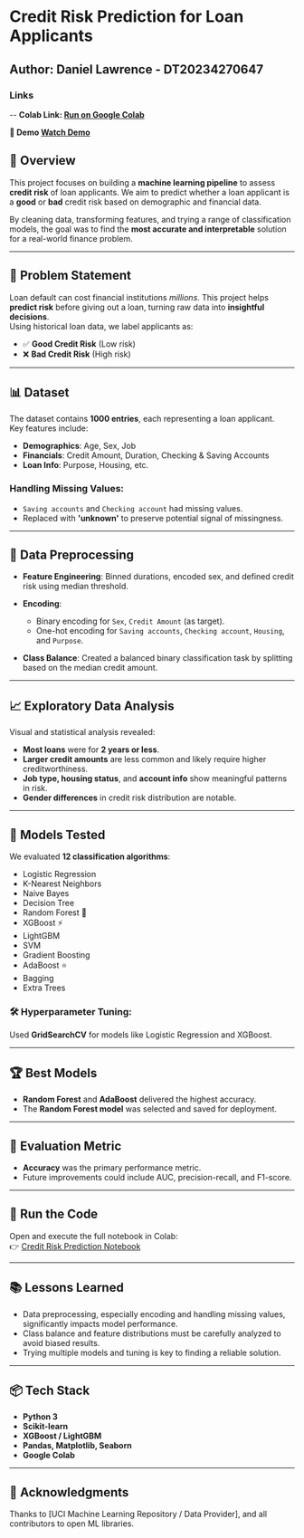 
# Credit Risk Prediction for Loan Applicants

## **Author:** Daniel Lawrence - DT20234270647  
### Links
--
**Colab Link: [Run on Google Colab](https://colab.research.google.com/drive/1DqkOasBa4ykOP05PbxLLIQftcdxJGrHZ?usp=sharing)**

**🎥 Demo [Watch Demo](https://drive.google.com/file/d/18pcTKDvDZd4KCX77mVJuVmycmU8PDRpy/view?usp=sharing)**



## 📌 Overview

This project focuses on building a **machine learning pipeline** to assess **credit risk** of loan applicants. We aim to predict whether a loan applicant is a **good** or **bad** credit risk based on demographic and financial data.

By cleaning data, transforming features, and trying a range of classification models, the goal was to find the **most accurate and interpretable** solution for a real-world finance problem.

---

## 🧠 Problem Statement

Loan default can cost financial institutions *millions*. This project helps **predict risk** before giving out a loan, turning raw data into **insightful decisions**.  
Using historical loan data, we label applicants as:

- ✅ **Good Credit Risk** (Low risk)
- ❌ **Bad Credit Risk** (High risk)

---

## 📊 Dataset

The dataset contains **1000 entries**, each representing a loan applicant.  
Key features include:

- **Demographics**: Age, Sex, Job
- **Financials**: Credit Amount, Duration, Checking & Saving Accounts
- **Loan Info**: Purpose, Housing, etc.

### Handling Missing Values:
- `Saving accounts` and `Checking account` had missing values.
- Replaced with **'unknown'** to preserve potential signal of missingness.

---

## 🔧 Data Preprocessing

- **Feature Engineering**: Binned durations, encoded sex, and defined credit risk using median threshold.
- **Encoding**:
  - Binary encoding for `Sex`, `Credit Amount` (as target).
  - One-hot encoding for `Saving accounts`, `Checking account`, `Housing`, and `Purpose`.

- **Class Balance**: Created a balanced binary classification task by splitting based on the median credit amount.

---

## 📈 Exploratory Data Analysis

Visual and statistical analysis revealed:

- **Most loans** were for **2 years or less**.
- **Larger credit amounts** are less common and likely require higher creditworthiness.
- **Job type, housing status**, and **account info** show meaningful patterns in risk.
- **Gender differences** in credit risk distribution are notable.

---

## 🤖 Models Tested

We evaluated **12 classification algorithms**:

- Logistic Regression
- K-Nearest Neighbors
- Naive Bayes
- Decision Tree
- Random Forest 🌲
- XGBoost ⚡
- LightGBM
- SVM
- Gradient Boosting
- AdaBoost ⭐
- Bagging
- Extra Trees

### 🛠️ Hyperparameter Tuning:
Used **GridSearchCV** for models like Logistic Regression and XGBoost.

---

## 🏆 Best Models

- **Random Forest** and **AdaBoost** delivered the highest accuracy.
- The **Random Forest model** was selected and saved for deployment.

---

## 🧪 Evaluation Metric

- **Accuracy** was the primary performance metric.
- Future improvements could include AUC, precision-recall, and F1-score.

---

## 🚀 Run the Code

Open and execute the full notebook in Colab:  
👉 [Credit Risk Prediction Notebook](https://colab.research.google.com/drive/1DqkOasBa4ykOP05PbxLLIQftcdxJGrHZ?usp=sharing)

---

## 📚 Lessons Learned

- Data preprocessing, especially encoding and handling missing values, significantly impacts model performance.
- Class balance and feature distributions must be carefully analyzed to avoid biased results.
- Trying multiple models and tuning is key to finding a reliable solution.

---

## 📦 Tech Stack

- **Python 3**
- **Scikit-learn**
- **XGBoost / LightGBM**
- **Pandas, Matplotlib, Seaborn**
- **Google Colab**

---

## 🙌 Acknowledgments

Thanks to [UCI Machine Learning Repository / Data Provider], and all contributors to open ML libraries.
